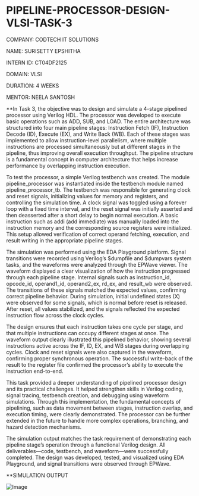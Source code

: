 # PIPELINE-PROCESSOR-DESIGN-VLSI-TASK-3

COMPANY: CODTECH IT SOLUTIONS

NAME: SURISETTY EPSHITHA

INTERN ID: CT04DF2125

DOMAIN: VLSI

DURATION: 4 WEEKS

MENTOR: NEELA SANTOSH

**In Task 3, the objective was to design and simulate a 4-stage pipelined processor using Verilog HDL. The processor was developed to execute basic operations such as ADD, SUB, and LOAD. The entire architecture was structured into four main pipeline stages: Instruction Fetch (IF), Instruction Decode (ID), Execute (EX), and Write Back (WB). Each of these stages was implemented to allow instruction-level parallelism, where multiple instructions are processed simultaneously but at different stages in the pipeline, thus improving overall execution throughput. The pipeline structure is a fundamental concept in computer architecture that helps increase performance by overlapping instruction execution.

To test the processor, a simple Verilog testbench was created. The module pipeline_processor was instantiated inside the testbench module named pipeline_processor_tb. The testbench was responsible for generating clock and reset signals, initializing values for memory and registers, and controlling the simulation time. A clock signal was toggled using a forever loop with a fixed time interval, and the reset signal was initially asserted and then deasserted after a short delay to begin normal execution. A basic instruction such as addi (add immediate) was manually loaded into the instruction memory and the corresponding source registers were initialized. This setup allowed verification of correct operand fetching, execution, and result writing in the appropriate pipeline stages.

The simulation was performed using the EDA Playground platform. Signal transitions were recorded using Verilog’s $dumpfile and $dumpvars system tasks, and the waveforms were analyzed through the EPWave viewer. The waveform displayed a clear visualization of how the instruction progressed through each pipeline stage. Internal signals such as instruction_id, opcode_id, operand1_id, operand2_ex, rd_ex, and result_wb were observed. The transitions of these signals matched the expected values, confirming correct pipeline behavior. During simulation, initial undefined states (X) were observed for some signals, which is normal before reset is released. After reset, all values stabilized, and the signals reflected the expected instruction flow across the clock cycles.

The design ensures that each instruction takes one cycle per stage, and that multiple instructions can occupy different stages at once. The waveform output clearly illustrated this pipelined behavior, showing several instructions active across the IF, ID, EX, and WB stages during overlapping cycles. Clock and reset signals were also captured in the waveform, confirming proper synchronous operation. The successful write-back of the result to the register file confirmed the processor’s ability to execute the instruction end-to-end.

This task provided a deeper understanding of pipelined processor design and its practical challenges. It helped strengthen skills in Verilog coding, signal tracing, testbench creation, and debugging using waveform simulations. Through this implementation, the fundamental concepts of pipelining, such as data movement between stages, instruction overlap, and execution timing, were clearly demonstrated. The processor can be further extended in the future to handle more complex operations, branching, and hazard detection mechanisms.

The simulation output matches the task requirement of demonstrating each pipeline stage’s operation through a functional Verilog design. All deliverables—code, testbench, and waveform—were successfully completed. The design was developed, tested, and visualized using EDA Playground, and signal transitions were observed through EPWave.

**SIMULATION OUTPUT

![Image](https://github.com/user-attachments/assets/7747cf18-ee27-41b0-a46f-e0f3cea36d2b)
